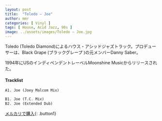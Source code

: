 ```yaml
---
layout: post
title:  "Toledo – Joe"
author: mmr
categories: [ Vinyl ]
tags: [ House, Acid Jazz, 90s ]
image: ../assets/images/Toledo – Joe.jpg
---
```


Toledo (Toledo Diamond)によるハウス・アシッドジャズトラック。プロデューサーは、Black Grape (ブラックグレープ )の元メンバーDanny Saber。

1994年にUSのインディペンデントレーベルMoonshine Musicからリリースされた。


#### Tracklist
```md
A1. Joe (Joey Malcom Mix)

B1. Joe (T.C. Mix)
B2. Joe (Extended Dub)
```

[メルカリで購入](https://jp.mercari.com/item/m22782567301?afid=6142608987){: .button1}